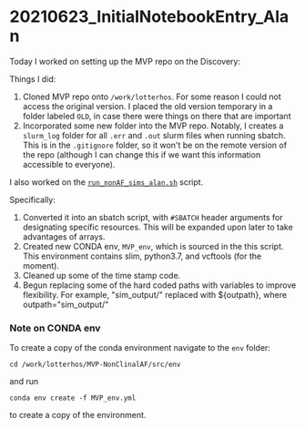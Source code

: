 # 20210623_InitialNotebookEntry_Alan

Today I worked on setting up the MVP repo on the Discovery:

Things I did:


1) Cloned MVP repo onto `/work/lotterhos`. For some reason I could not access the original version. I placed the old version temporary in a folder labeled `OLD`, in case there were things on there that are important
2) Incorporated some new folder into the MVP repo. Notably, I creates a `slurm_log` folder for all `.err` and `.out` slurm files when running sbatch. This is in the `.gitignore` folder, so it won't be on the remote version of the repo (although I can change this if we want this information accessible to everyone).


I also worked on the [`run_nonAF_sims_alan.sh`](https://github.com/ModelValidationProgram/MVP-NonClinalAF/blob/alan/src/run_nonAF_sims_alan.sh) script. 

Specifically:

1) Converted it into an sbatch script, with `#SBATCH` header arguments for designating specific resources. This will be expanded upon later to take advantages of arrays.
2) Created new CONDA env, `MVP_env`, which is sourced in the this script. This environment contains slim, python3.7, and vcftools (for the moment).
3) Cleaned up some of the time stamp code.
4) Begun replacing some of the hard coded paths with variables to improve flexibility. For example, "sim_output/" replaced with ${outpath}, where outpath="sim_output/"


### Note on CONDA env
To create a copy of the conda environment navigate to the `env` folder:
```
cd /work/lotterhos/MVP-NonClinalAF/src/env
```
and run 
```
conda env create -f MVP_env.yml
```
to create a copy of the environment.
